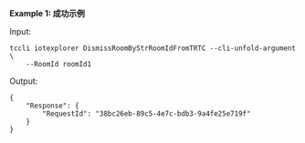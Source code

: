 **Example 1: 成功示例**



Input: 

```
tccli iotexplorer DismissRoomByStrRoomIdFromTRTC --cli-unfold-argument  \
    --RoomId roomId1
```

Output: 
```
{
    "Response": {
        "RequestId": "38bc26eb-89c5-4e7c-bdb3-9a4fe25e719f"
    }
}
```

